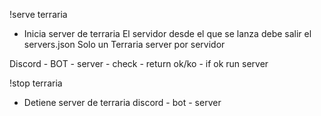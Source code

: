 !serve terraria
- Inicia server de terraria 
El servidor desde el que se lanza debe salir el servers.json
Solo un Terraria server por servidor


Discord - BOT - server - check - return ok/ko - if ok run server

!stop terraria
- Detiene server de terraria
discord - bot - server 
